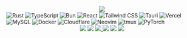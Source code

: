 <!--- BUTTERFLY GIF --->
<div align="center">
  <a href="https://muxxe.dev">
<img src="https://web.archive.org/web/20091027091501im_/http://www.geocities.com/Paris/Salon/8611/anibf.gif" />
  </a>
</div>
<!-- TECH STACK BADGES -->
<div align="top">
  <!-- Languages -->
  <img src="https://img.shields.io/badge/Rust-000000?style=for-the-badge&logo=rust&logoColor=white" alt="Rust" />
  <img src="https://img.shields.io/badge/TypeScript-000000?style=for-the-badge&logo=typescript&logoColor=white" alt="TypeScript" />
  <img src="https://img.shields.io/badge/Bun-000000?style=for-the-badge&logo=bun&logoColor=white" alt="Bun" />


  <!-- Frontend -->
  <img src="https://img.shields.io/badge/React-000000?style=for-the-badge&logo=react&logoColor=61DAFB" alt="React" />
  <img src="https://img.shields.io/badge/Tailwind_CSS-000000?style=for-the-badge&logo=tailwind-css&logoColor=white" alt="Tailwind CSS" />
  <img src="https://img.shields.io/badge/Tauri-000000?style=for-the-badge&logo=tauri&logoColor=white" alt="Tauri" />
  <img src="https://img.shields.io/badge/Vercel-000000?style=for-the-badge&logo=vercel&logoColor=white" alt="Vercel" />


  <!-- Backend / Infra -->
  <img src="https://img.shields.io/badge/MySQL-000000?style=for-the-badge&logo=mysql&logoColor=white" alt="MySQL" />
  <img src="https://img.shields.io/badge/Docker-000000?style=for-the-badge&logo=docker&logoColor=white" alt="Docker" />
  <img src="https://img.shields.io/badge/Cloudflare-000000?style=for-the-badge&logo=cloudflare&logoColor=white" alt="Cloudflare" />


  <!-- Tools / Environment -->
  <img src="https://img.shields.io/badge/Neovim-000000?style=for-the-badge&logo=neovim&logoColor=white" alt="Neovim" />
  <img src="https://img.shields.io/badge/tmux-000000?style=for-the-badge&logo=tmux&logoColor=white" alt="tmux" />


  <!-- AI / ML -->
  <img src="https://img.shields.io/badge/PyTorch-000000?style=for-the-badge&logo=pytorch&logoColor=white" alt="PyTorch" />
</div>


<!--- 90s ICONS --->
<div align="center">
  <img src="http://textfiles.com/underconstruction/SiSiliconValleyHaven8517Gif-Construction-Set.gif"/>
  <img src="https://web.archive.org/web/20091026225622im_/http://geocities.com/Area51/Cavern/5014/mindilogo.gif">
  <a href="mailto:muxxe.dev@gmail.com">
    <img src="https://web.archive.org/web/20091027173931im_/http://geocities.com/SoHo/3336/scroll.gif">
  </a>
  <img src="http://textfiles.com/underconstruction/ArArea51Station9771rulersconstructiongeocities_static.gif"/>
  <img src="http://textfiles.com/underconstruction/ArArea51Station9771rulersconstructionie_logo.gif"/>
  <img src="https://web.archive.org/web/20090829234249im_/http://geocities.com/SunsetStrip/Basement/7472/v3sban.gif">
</div>
